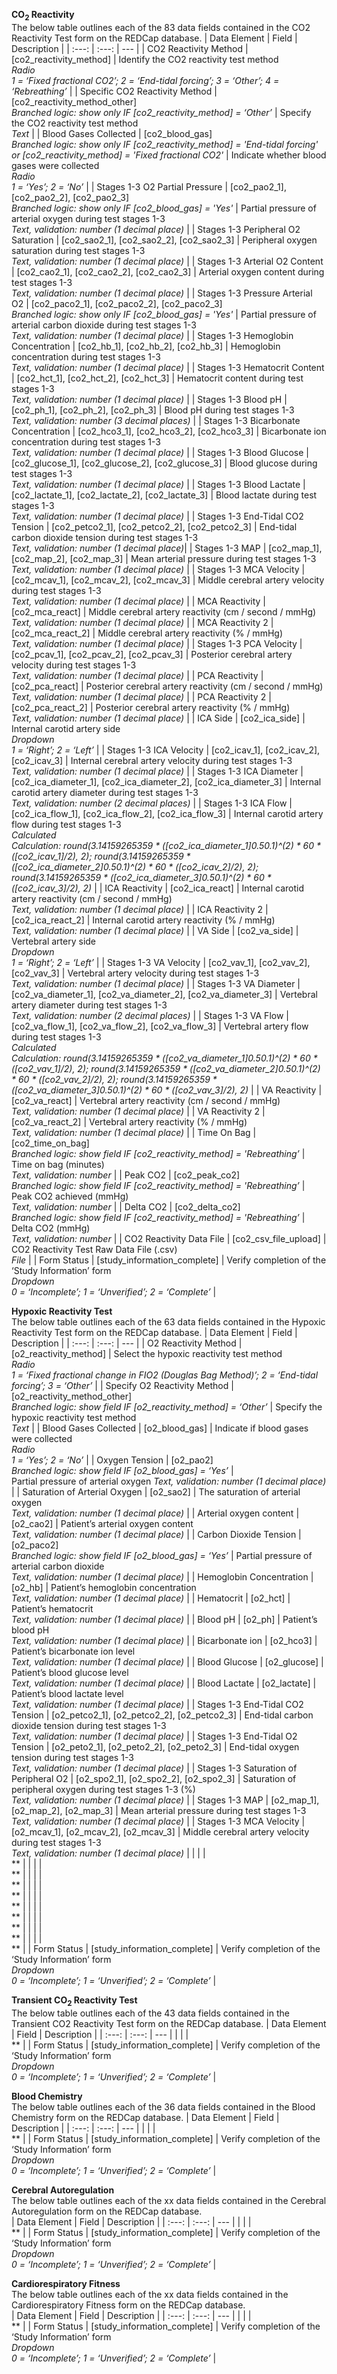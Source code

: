**CO<sub>2</sub> Reactivity**
<br> The below table outlines each of the 83 data fields contained in the CO2 Reactivity Test form on the REDCap database.
| Data Element | Field | Description |
| :---: | :---: | --- |
| CO2 Reactivity Method | [co2_reactivity_method] | Identify the CO2 reactivity test method <br> *Radio* <br> *1 = ‘Fixed fractional CO2’; 2 = ‘End-tidal forcing’; 3 = ‘Other’; 4 = ‘Rebreathing’* |
| Specific CO2 Reactivity Method | [co2_reactivity_method_other] <br> *Branched logic: show only IF [co2_reactivity_method] = ‘Other’* | Specify the CO2 reactivity test method <br> *Text* |
| Blood Gases Collected | [co2_blood_gas] <br> *Branched logic: show only IF [co2_reactivity_method] = 'End-tidal forcing' or [co2_reactivity_method] = 'Fixed fractional CO2'* | Indicate whether blood gases were collected <br> *Radio* <br> *1 = ‘Yes’; 2 = ‘No’* |
| Stages 1-3 O2 Partial Pressure | [co2_pao2_1], [co2_pao2_2], [co2_pao2_3] <br> *Branched logic: show only IF [co2_blood_gas] = 'Yes'* | Partial pressure of arterial oxygen during test stages 1-3 <br> *Text, validation: number (1 decimal place)* |
| Stages 1-3 Peripheral O2 Saturation | [co2_sao2_1], [co2_sao2_2], [co2_sao2_3] | Peripheral oxygen saturation during test stages 1-3 <br> *Text, validation: number (1 decimal place)* |
| Stages 1-3 Arterial O2 Content | [co2_cao2_1], [co2_cao2_2], [co2_cao2_3] | Arterial oxygen content during test stages 1-3 <br> *Text, validation: number (1 decimal place)* |
| Stages 1-3 Pressure Arterial O2 | [co2_paco2_1], [co2_paco2_2], [co2_paco2_3] <br> *Branched logic: show only IF [co2_blood_gas] = 'Yes'* | Partial pressure of arterial carbon dioxide during test stages 1-3 <br> *Text, validation: number (1 decimal place)* |
| Stages 1-3 Hemoglobin Concentration | [co2_hb_1], [co2_hb_2], [co2_hb_3] | Hemoglobin concentration during test stages 1-3 <br> *Text, validation: number (1 decimal place)* |
| Stages 1-3 Hematocrit Content | [co2_hct_1], [co2_hct_2], [co2_hct_3] | Hematocrit content during test stages 1-3 <br> *Text, validation: number (1 decimal place)* |
| Stages 1-3 Blood pH | [co2_ph_1], [co2_ph_2], [co2_ph_3] | Blood pH during test stages 1-3 <br> *Text, validation: number (3 decimal places)* |
| Stages 1-3 Bicarbonate Concentration | [co2_hco3_1], [co2_hco3_2], [co2_hco3_3] | Bicarbonate ion concentration during test stages 1-3 <br> *Text, validation: number (1 decimal place)* |
| Stages 1-3 Blood Glucose  | [co2_glucose_1], [co2_glucose_2], [co2_glucose_3] | Blood glucose during test stages 1-3 <br> *Text, validation: number (1 decimal place)* |
| Stages 1-3 Blood Lactate | [co2_lactate_1], [co2_lactate_2], [co2_lactate_3] | Blood lactate during test stages 1-3 <br> *Text, validation: number (1 decimal place)* |
| Stages 1-3 End-Tidal CO2 Tension | [co2_petco2_1], [co2_petco2_2], [co2_petco2_3] | End-tidal carbon dioxide tension during test stages 1-3 <br> *Text, validation: number (1 decimal place)*|
| Stages 1-3 MAP | [co2_map_1], [co2_map_2], [co2_map_3] | Mean arterial pressure during test stages 1-3 <br> *Text, validation: number (1 decimal place)* |
| Stages 1-3 MCA Velocity | [co2_mcav_1], [co2_mcav_2], [co2_mcav_3] | Middle cerebral artery velocity during test stages 1-3 <br> *Text, validation: number (1 decimal place)* |
| MCA Reactivity | [co2_mca_react] | Middle cerebral artery reactivity (cm / second / mmHg) <br> *Text, validation: number (1 decimal place)* |
| MCA Reactivity 2 | [co2_mca_react_2] | Middle cerebral artery reactivity (% / mmHg) <br> *Text, validation: number (1 decimal place)* |
| Stages 1-3 PCA Velocity | [co2_pcav_1], [co2_pcav_2], [co2_pcav_3] | Posterior cerebral artery velocity during test stages 1-3 <br> *Text, validation: number (1 decimal place)* |
| PCA Reactivity | [co2_pca_react] | Posterior cerebral artery reactivity (cm / second / mmHg) <br> *Text, validation: number (1 decimal place)* |
| PCA Reactivity 2 | [co2_pca_react_2] | Posterior cerebral artery reactivity (% / mmHg) <br> *Text, validation: number (1 decimal place)* |
| ICA Side | [co2_ica_side] | Internal carotid artery side <br> *Dropdown* <br> *1 = ‘Right’; 2 = ‘Left’* |
| Stages 1-3 ICA Velocity | [co2_icav_1], [co2_icav_2], [co2_icav_3] | Internal cerebral artery velocity during test stages 1-3 <br> *Text, validation: number (1 decimal place)* |
| Stages 1-3 ICA Diameter | [co2_ica_diameter_1], [co2_ica_diameter_2], [co2_ica_diameter_3] | Internal carotid artery diameter during test stages 1-3 <br> *Text, validation: number (2 decimal places)* |
| Stages 1-3 ICA Flow | [co2_ica_flow_1], [co2_ica_flow_2], [co2_ica_flow_3] | Internal carotid artery flow during test stages 1-3 <br> *Calculated* <br> *Calculation: round(3.14159265359 * ([co2_ica_diameter_1]*0.5*0.1)^(2) * 60 * ([co2_icav_1]/2), 2); round(3.14159265359 * ([co2_ica_diameter_2]*0.5*0.1)^(2) * 60 * ([co2_icav_2]/2), 2); round(3.14159265359 * ([co2_ica_diameter_3]*0.5*0.1)^(2) * 60 * ([co2_icav_3]/2), 2)* |
| ICA Reactivity | [co2_ica_react] | Internal carotid artery reactivity (cm / second / mmHg) <br> *Text, validation: number (1 decimal place)* |
| ICA Reactivity 2 | [co2_ica_react_2] | Internal carotid artery reactivity (% / mmHg) <br> *Text, validation: number (1 decimal place)* |
| VA Side | [co2_va_side] | Vertebral artery side <br> *Dropdown* <br> *1 = ‘Right’; 2 = ‘Left’* |
| Stages 1-3 VA Velocity | [co2_vav_1], [co2_vav_2], [co2_vav_3] | Vertebral artery velocity during test stages 1-3 <br> *Text, validation: number (1 decimal place)* |
| Stages 1-3 VA Diameter | [co2_va_diameter_1], [co2_va_diameter_2], [co2_va_diameter_3] | Vertebral artery diameter during test stages 1-3 <br> *Text, validation: number (2 decimal places)* |
| Stages 1-3 VA Flow | [co2_va_flow_1], [co2_va_flow_2], [co2_va_flow_3] | Vertebral artery flow during test stages 1-3 <br> *Calculated* <br> *Calculation: round(3.14159265359 * ([co2_va_diameter_1]*0.5*0.1)^(2) * 60 * ([co2_vav_1]/2), 2); round(3.14159265359 * ([co2_va_diameter_2]*0.5*0.1)^(2) * 60 * ([co2_vav_2]/2), 2); round(3.14159265359 * ([co2_va_diameter_3]*0.5*0.1)^(2) * 60 * ([co2_vav_3]/2), 2)* |
| VA Reactivity | [co2_va_react] | Vertebral artery reactivity (cm / second / mmHg) <br> *Text, validation: number (1 decimal place)* |
| VA Reactivity 2 | [co2_va_react_2] | Vertebral artery reactivity (% / mmHg) <br> *Text, validation: number (1 decimal place)* |
| Time On Bag | [co2_time_on_bag] <br> *Branched logic: show field IF [co2_reactivity_method] = 'Rebreathing’* | Time on bag (minutes) <br> *Text, validation: number* |
| Peak CO2 | [co2_peak_co2] <br> *Branched logic: show field IF [co2_reactivity_method] = 'Rebreathing’* | Peak CO2 achieved (mmHg) <br> *Text, validation: number* |
| Delta CO2 | [co2_delta_co2] <br> *Branched logic: show field IF [co2_reactivity_method] = 'Rebreathing’* | Delta CO2 (mmHg) <br> *Text, validation: number* |
| CO2 Reactivity Data File | [co2_csv_file_upload] | CO2 Reactivity Test Raw Data File (.csv) <br> *File* |
| Form Status | [study_information_complete] | Verify completion of the ‘Study Information’ form <br> *Dropdown* <br> *0 = ‘Incomplete’; 1 = ‘Unverified’; 2 = ‘Complete’* |
<br>

**Hypoxic Reactivity Test**
<br>The below table outlines each of the 63 data fields contained in the Hypoxic Reactivity Test form on the REDCap database.
| Data Element | Field | Description |
| :---: | :---: | --- |
| O2 Reactivity Method | [o2_reactivity_method] | Select the hypoxic reactivity test method <br> *Radio* <br> *1 = ‘Fixed fractional change in FIO2 (Douglas Bag Method)’; 2 = ‘End-tidal forcing’; 3 = ‘Other’* |
| Specify O2 Reactivity Method | [o2_reactivity_method_other] <br> *Branched logic: show field IF [o2_reactivity_method] = ‘Other’* | Specify the hypoxic reactivity test method <br> *Text* |
| Blood Gases Collected | [o2_blood_gas] | Indicate if blood gases were collected <br> *Radio* <br> *1 = ‘Yes’; 2 = ‘No’* |
| Oxygen Tension | [o2_pao2] <br> *Branched logic: show field IF [o2_blood_gas] = ‘Yes’* | <br> Partial pressure of arterial oxygen *Text, validation: number (1 decimal place)* |
| Saturation of Arterial Oxygen | [o2_sao2] | The saturation of arterial oxygen <br> *Text, validation: number (1 decimal place)* |
| Arterial oxygen content | [o2_cao2] | Patient’s arterial oxygen content <br> *Text, validation: number (1 decimal place)* |
| Carbon Dioxide Tension | [o2_paco2] <br> *Branched logic: show field IF [o2_blood_gas] = ‘Yes’* | Partial pressure of arterial carbon dioxide <br> *Text, validation: number (1 decimal place)* |
| Hemoglobin Concentration | [o2_hb] | Patient’s hemoglobin concentration <br> *Text, validation: number (1 decimal place)* |
| Hematocrit | [o2_hct] | Patient’s hematocrit <br> *Text, validation: number (1 decimal place)* |
| Blood pH | [o2_ph] | Patient’s blood pH <br> *Text, validation: number (1 decimal place)* |
| Bicarbonate ion | [o2_hco3] | Patient’s bicarbonate ion level <br> *Text, validation: number (1 decimal place)* |
| Blood Glucose | [o2_glucose] | Patient’s blood glucose level <br> *Text, validation: number (1 decimal place)* |
| Blood Lactate | [o2_lactate] | Patient’s blood lactate level <br> *Text, validation: number (1 decimal place)* |
| Stages 1-3 End-Tidal CO2 Tension | [o2_petco2_1], [o2_petco2_2], [o2_petco2_3] | End-tidal carbon dioxide tension during test stages 1-3 <br> *Text, validation: number (1 decimal place)* |
| Stages 1-3 End-Tidal O2 Tension | [o2_peto2_1], [o2_peto2_2], [o2_peto2_3] | End-tidal oxygen tension during test stages 1-3 <br> *Text, validation: number (1 decimal place)* |
| Stages 1-3 Saturation of Peripheral O2 | [o2_spo2_1], [o2_spo2_2], [o2_spo2_3] | Saturation of peripheral oxygen during test stages 1-3 (%) <br> *Text, validation: number (1 decimal place)* |
| Stages 1-3 MAP | [o2_map_1], [o2_map_2], [o2_map_3] | Mean arterial pressure during test stages 1-3 <br> *Text, validation: number (1 decimal place)* |
| Stages 1-3 MCA Velocity | [o2_mcav_1], [o2_mcav_2], [o2_mcav_3] | Middle cerebral artery velocity during test stages 1-3 <br> *Text, validation: number (1 decimal place)* |
|  |  | <br> ** |
|  |  | <br> ** |
|  |  | <br> ** |
|  |  | <br> ** |
|  |  | <br> ** |
|  |  | <br> ** |
|  |  | <br> ** |
|  |  | <br> ** |
|  |  | <br> ** |
| Form Status | [study_information_complete] | Verify completion of the ‘Study Information’ form <br> *Dropdown* <br> *0 = ‘Incomplete’; 1 = ‘Unverified’; 2 = ‘Complete’* |
<br>

**Transient CO<sub>2</sub> Reactivity Test**
<br>The below table outlines each of the 43 data fields contained in the Transient CO2 Reactivity Test form on the REDCap database.
| Data Element | Field | Description |
| :---: | :---: | --- |
|  |  | <br> ** |
| Form Status | [study_information_complete] | Verify completion of the ‘Study Information’ form <br> *Dropdown* <br> *0 = ‘Incomplete’; 1 = ‘Unverified’; 2 = ‘Complete’* |
<br>

**Blood Chemistry**
<br>The below table outlines each of the 36 data fields contained in the Blood Chemistry form on the REDCap database.
| Data Element | Field | Description |
| :---: | :---: | --- |
|  |  | <br> ** |
| Form Status | [study_information_complete] | Verify completion of the ‘Study Information’ form <br> *Dropdown* <br> *0 = ‘Incomplete’; 1 = ‘Unverified’; 2 = ‘Complete’* |
<br>

**Cerebral Autoregulation**
<br>The below table outlines each of the xx data fields contained in the Cerebral Autoregulation form on the REDCap database.   
| Data Element | Field | Description |
| :---: | :---: | --- |
|  |  | <br> ** |
| Form Status | [study_information_complete] | Verify completion of the ‘Study Information’ form <br> *Dropdown* <br> *0 = ‘Incomplete’; 1 = ‘Unverified’; 2 = ‘Complete’* |
<br>

**Cardiorespiratory Fitness**
<br>The below table outlines each of the xx data fields contained in the Cardiorespiratory Fitness form on the REDCap database.   
| Data Element | Field | Description |
| :---: | :---: | --- |
|  |  | <br> ** |
| Form Status | [study_information_complete] | Verify completion of the ‘Study Information’ form <br> *Dropdown* <br> *0 = ‘Incomplete’; 1 = ‘Unverified’; 2 = ‘Complete’* |
<br> 
